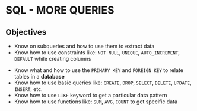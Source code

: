 # SQL - MORE QUERIES
## Objectives
* Know on subqueries and how to use them to extract data
* Know how to use constraints like: `NOT NULL`, `UNIQUE`, `AUTO_INCREMENT`, `DEFAULT` while creating columns
- Know what and how to use the `PRIMARY KEY` and `FOREIGN KEY` to relate tables in a **database**
- Know how to use basic queries like: `CREATE`, `DROP`, `SELECT`, `DELETE`, `UPDATE`, `INSERT`, etc.
- Know how to use `LIKE` keyword to get a particular data pattern
- Know how to use functions like: `SUM`, `AVG`, `COUNT` to get specific data
